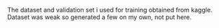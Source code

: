 The dataset and validation set i used for training obtained from kaggle.
Dataset was weak so generated a few on my own, not put here.

